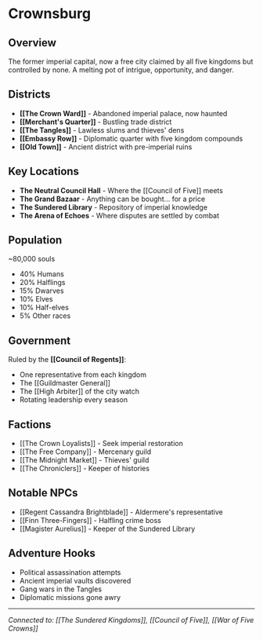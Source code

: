 # Crownsburg

## Overview
The former imperial capital, now a free city claimed by all five kingdoms but controlled by none. A melting pot of intrigue, opportunity, and danger.

## Districts
- **[[The Crown Ward]]** - Abandoned imperial palace, now haunted
- **[[Merchant's Quarter]]** - Bustling trade district
- **[[The Tangles]]** - Lawless slums and thieves' dens
- **[[Embassy Row]]** - Diplomatic quarter with five kingdom compounds
- **[[Old Town]]** - Ancient district with pre-imperial ruins

## Key Locations
- **The Neutral Council Hall** - Where the [[Council of Five]] meets
- **The Grand Bazaar** - Anything can be bought... for a price
- **The Sundered Library** - Repository of imperial knowledge
- **The Arena of Echoes** - Where disputes are settled by combat

## Population
~80,000 souls
- 40% Humans
- 20% Halflings
- 15% Dwarves
- 10% Elves
- 10% Half-elves
- 5% Other races

## Government
Ruled by the **[[Council of Regents]]**:
- One representative from each kingdom
- The [[Guildmaster General]]
- The [[High Arbiter]] of the city watch
- Rotating leadership every season

## Factions
- [[The Crown Loyalists]] - Seek imperial restoration
- [[The Free Company]] - Mercenary guild
- [[The Midnight Market]] - Thieves' guild
- [[The Chroniclers]] - Keeper of histories

## Notable NPCs
- [[Regent Cassandra Brightblade]] - Aldermere's representative
- [[Finn Three-Fingers]] - Halfling crime boss
- [[Magister Aurelius]] - Keeper of the Sundered Library

## Adventure Hooks
- Political assassination attempts
- Ancient imperial vaults discovered
- Gang wars in the Tangles
- Diplomatic missions gone awry

---
*Connected to: [[The Sundered Kingdoms]], [[Council of Five]], [[War of Five Crowns]]*